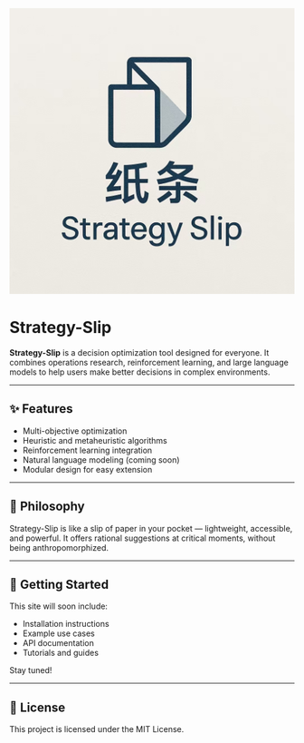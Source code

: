 ![Strategy-Slip Logo](pic.jpg)
# Strategy-Slip

**Strategy-Slip** is a decision optimization tool designed for everyone. It combines operations research, reinforcement learning, and large language models to help users make better decisions in complex environments.

---

## ✨ Features

- Multi-objective optimization
- Heuristic and metaheuristic algorithms
- Reinforcement learning integration
- Natural language modeling (coming soon)
- Modular design for easy extension

---

## 🧭 Philosophy

Strategy-Slip is like a slip of paper in your pocket — lightweight, accessible, and powerful. It offers rational suggestions at critical moments, without being anthropomorphized.

---

## 🚀 Getting Started

This site will soon include:

- Installation instructions
- Example use cases
- API documentation
- Tutorials and guides

Stay tuned!

---

## 📄 License

This project is licensed under the MIT License.
